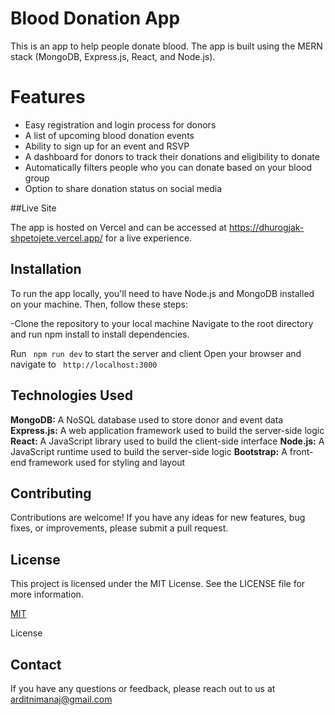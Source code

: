 # Blood Donation App
This is an app to help people donate blood. The app is built using the MERN stack (MongoDB, Express.js, React, and Node.js).

# Features
- Easy registration and login process for donors
- A list of upcoming blood donation events
- Ability to sign up for an event and RSVP
- A dashboard for donors to track their donations and eligibility  to donate
- Automatically filters people who you can donate based on your blood group
- Option to share donation status on social media

##Live Site

The app is hosted on Vercel and can be accessed at https://dhurogjak-shpetojete.vercel.app/ for a live experience.

## Installation

To run the app locally, you'll need to have Node.js and MongoDB installed on your machine. Then, follow these steps:

-Clone the repository to your local machine
Navigate to the root directory and run npm install to install dependencies.  

Run `` npm run dev`` to start the server and client
Open your browser and navigate to `` http://localhost:3000``

## Technologies Used


**MongoDB:** A NoSQL database used to store donor and event data
**Express.js:** A web application framework used to build the server-side logic   
**React:** A JavaScript library used to build the client-side interface
**Node.js:** A JavaScript runtime used to build the server-side logic
**Bootstrap:** A front-end framework used for styling and layout





## Contributing
Contributions are welcome! If you have any ideas for new features, bug fixes, or improvements, please submit a pull request.


## License

This project is licensed under the MIT License. See the LICENSE file for more information.

[MIT](https://choosealicense.com/licenses/mit/)

License



## Contact

If you have any questions or feedback, please reach out to us at arditnimanaj@gmail.com
